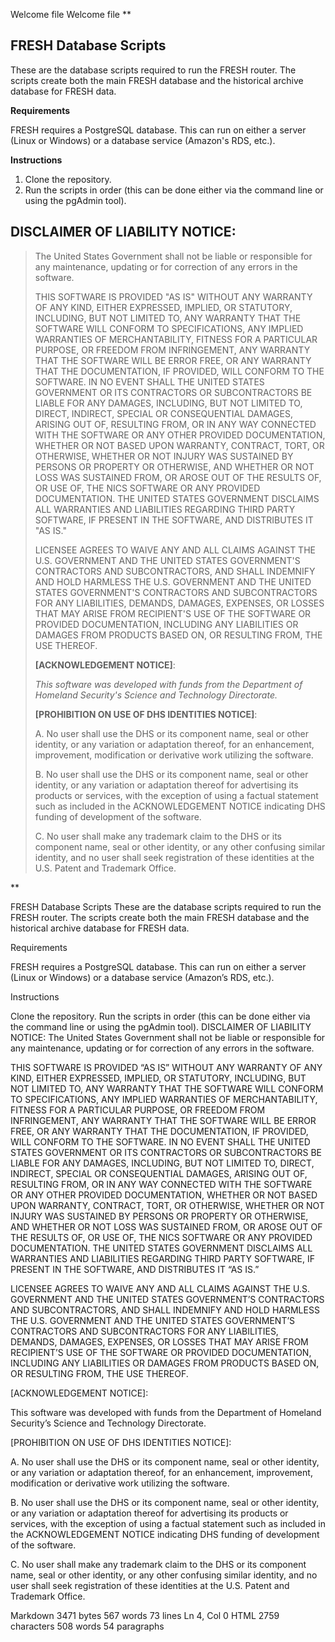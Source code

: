 Welcome file
Welcome file
**

## FRESH Database Scripts

These are the database scripts required to run the FRESH router. The scripts create both the main FRESH database and the historical archive database for FRESH data.

**Requirements**

FRESH requires a PostgreSQL database. This can run on either a server (Linux or Windows) or a database service (Amazon's RDS, etc.).

**Instructions**
1. Clone the repository.
2. Run the scripts in order (this can be done either via the command line or using the pgAdmin tool).

## **DISCLAIMER OF LIABILITY NOTICE**:

                      

> The United States Government shall not be liable or responsible for
> any maintenance, updating or for correction of any errors in the
> software. 
>
> THIS SOFTWARE IS PROVIDED "AS IS" WITHOUT ANY WARRANTY OF ANY KIND,
> EITHER EXPRESSED, IMPLIED, OR STATUTORY, INCLUDING, BUT NOT LIMITED
> TO, ANY WARRANTY THAT THE SOFTWARE WILL CONFORM TO SPECIFICATIONS, ANY
> IMPLIED WARRANTIES OF MERCHANTABILITY, FITNESS FOR A PARTICULAR
> PURPOSE, OR FREEDOM FROM INFRINGEMENT, ANY WARRANTY THAT THE SOFTWARE
> WILL BE ERROR FREE, OR ANY WARRANTY THAT THE DOCUMENTATION, IF
> PROVIDED, WILL CONFORM TO THE SOFTWARE.  IN NO EVENT SHALL THE UNITED
> STATES GOVERNMENT OR ITS CONTRACTORS OR SUBCONTRACTORS BE LIABLE FOR
> ANY DAMAGES, INCLUDING, BUT NOT LIMITED TO, DIRECT, INDIRECT, SPECIAL
> OR CONSEQUENTIAL DAMAGES, ARISING OUT OF, RESULTING FROM, OR IN ANY
> WAY CONNECTED WITH THE SOFTWARE OR ANY OTHER PROVIDED DOCUMENTATION,
> WHETHER OR NOT BASED UPON WARRANTY, CONTRACT, TORT, OR OTHERWISE,
> WHETHER OR NOT INJURY WAS SUSTAINED BY PERSONS OR PROPERTY OR
> OTHERWISE, AND WHETHER OR NOT LOSS WAS SUSTAINED FROM, OR AROSE OUT OF
> THE RESULTS OF, OR USE OF, THE NICS SOFTWARE OR ANY PROVIDED
> DOCUMENTATION. THE UNITED STATES GOVERNMENT DISCLAIMS ALL WARRANTIES
> AND LIABILITIES REGARDING THIRD PARTY SOFTWARE, IF PRESENT IN THE
> SOFTWARE, AND DISTRIBUTES IT "AS IS."
>
>            
>
> LICENSEE AGREES TO WAIVE ANY AND ALL CLAIMS AGAINST THE U.S.
> GOVERNMENT AND THE UNITED STATES GOVERNMENT'S CONTRACTORS AND
> SUBCONTRACTORS, AND SHALL INDEMNIFY AND HOLD HARMLESS THE U.S.
> GOVERNMENT AND THE UNITED STATES GOVERNMENT'S CONTRACTORS AND
> SUBCONTRACTORS FOR ANY LIABILITIES, DEMANDS, DAMAGES, EXPENSES, OR
> LOSSES THAT MAY ARISE FROM RECIPIENT'S USE OF THE SOFTWARE OR PROVIDED
> DOCUMENTATION, INCLUDING ANY LIABILITIES OR DAMAGES FROM PRODUCTS
> BASED ON, OR RESULTING FROM, THE USE THEREOF.
>
> **[ACKNOWLEDGEMENT NOTICE]**:
>
> *This software was developed with funds from the Department of
> Homeland Security's Science and Technology Directorate.* 
>
> **[PROHIBITION ON USE OF DHS IDENTITIES NOTICE]**:
>
> A.  No user shall use the DHS or its component name, seal or other
> identity, or any variation or adaptation thereof, for an enhancement,
> improvement, modification or derivative work utilizing the software.
>
> B.  No user shall use the DHS or its component name, seal or other
> identity, or any variation or adaptation thereof for advertising its
> products or services, with the exception of using a factual statement
> such as included in the ACKNOWLEDGEMENT NOTICE indicating DHS funding
> of development of the software.           
>
> C.  No user shall make any trademark claim to the DHS or its component
> name, seal or other identity, or any other confusing similar identity,
> and no user shall seek registration of these identities at the U.S.
> Patent and Trademark Office.
 
**

FRESH Database Scripts
These are the database scripts required to run the FRESH router. The scripts create both the main FRESH database and the historical archive database for FRESH data.

Requirements

FRESH requires a PostgreSQL database. This can run on either a server (Linux or Windows) or a database service (Amazon’s RDS, etc.).

Instructions

Clone the repository.
Run the scripts in order (this can be done either via the command line or using the pgAdmin tool).
DISCLAIMER OF LIABILITY NOTICE:
The United States Government shall not be liable or responsible for
any maintenance, updating or for correction of any errors in the
software.

THIS SOFTWARE IS PROVIDED “AS IS” WITHOUT ANY WARRANTY OF ANY KIND,
EITHER EXPRESSED, IMPLIED, OR STATUTORY, INCLUDING, BUT NOT LIMITED
TO, ANY WARRANTY THAT THE SOFTWARE WILL CONFORM TO SPECIFICATIONS, ANY
IMPLIED WARRANTIES OF MERCHANTABILITY, FITNESS FOR A PARTICULAR
PURPOSE, OR FREEDOM FROM INFRINGEMENT, ANY WARRANTY THAT THE SOFTWARE
WILL BE ERROR FREE, OR ANY WARRANTY THAT THE DOCUMENTATION, IF
PROVIDED, WILL CONFORM TO THE SOFTWARE. IN NO EVENT SHALL THE UNITED
STATES GOVERNMENT OR ITS CONTRACTORS OR SUBCONTRACTORS BE LIABLE FOR
ANY DAMAGES, INCLUDING, BUT NOT LIMITED TO, DIRECT, INDIRECT, SPECIAL
OR CONSEQUENTIAL DAMAGES, ARISING OUT OF, RESULTING FROM, OR IN ANY
WAY CONNECTED WITH THE SOFTWARE OR ANY OTHER PROVIDED DOCUMENTATION,
WHETHER OR NOT BASED UPON WARRANTY, CONTRACT, TORT, OR OTHERWISE,
WHETHER OR NOT INJURY WAS SUSTAINED BY PERSONS OR PROPERTY OR
OTHERWISE, AND WHETHER OR NOT LOSS WAS SUSTAINED FROM, OR AROSE OUT OF
THE RESULTS OF, OR USE OF, THE NICS SOFTWARE OR ANY PROVIDED
DOCUMENTATION. THE UNITED STATES GOVERNMENT DISCLAIMS ALL WARRANTIES
AND LIABILITIES REGARDING THIRD PARTY SOFTWARE, IF PRESENT IN THE
SOFTWARE, AND DISTRIBUTES IT “AS IS.”

LICENSEE AGREES TO WAIVE ANY AND ALL CLAIMS AGAINST THE U.S.
GOVERNMENT AND THE UNITED STATES GOVERNMENT’S CONTRACTORS AND
SUBCONTRACTORS, AND SHALL INDEMNIFY AND HOLD HARMLESS THE U.S.
GOVERNMENT AND THE UNITED STATES GOVERNMENT’S CONTRACTORS AND
SUBCONTRACTORS FOR ANY LIABILITIES, DEMANDS, DAMAGES, EXPENSES, OR
LOSSES THAT MAY ARISE FROM RECIPIENT’S USE OF THE SOFTWARE OR PROVIDED
DOCUMENTATION, INCLUDING ANY LIABILITIES OR DAMAGES FROM PRODUCTS
BASED ON, OR RESULTING FROM, THE USE THEREOF.

[ACKNOWLEDGEMENT NOTICE]:

This software was developed with funds from the Department of
Homeland Security’s Science and Technology Directorate.

[PROHIBITION ON USE OF DHS IDENTITIES NOTICE]:

A. No user shall use the DHS or its component name, seal or other
identity, or any variation or adaptation thereof, for an enhancement,
improvement, modification or derivative work utilizing the software.

B. No user shall use the DHS or its component name, seal or other
identity, or any variation or adaptation thereof for advertising its
products or services, with the exception of using a factual statement
such as included in the ACKNOWLEDGEMENT NOTICE indicating DHS funding
of development of the software.

C. No user shall make any trademark claim to the DHS or its component
name, seal or other identity, or any other confusing similar identity,
and no user shall seek registration of these identities at the U.S.
Patent and Trademark Office.

Markdown 3471 bytes 567 words 73 lines Ln 4, Col 0 HTML 2759 characters 508 words 54 paragraphs

